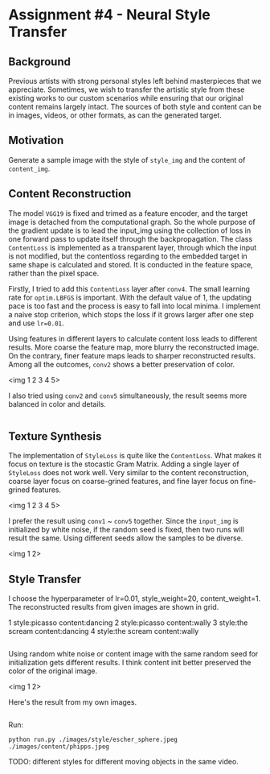 # Assignment #4 - Neural Style Transfer

## Background
Previous artists with strong personal styles left behind masterpieces that we appreciate. Sometimes, we wish to transfer the artistic style from these existing works to our custom scenarios while ensuring that our original content remains largely intact. The sources of both style and content can be in images, videos, or other formats, as can the generated target.

## Motivation
Generate a sample image with the style of ``style_img`` and the content of ``content_img``.

## Content Reconstruction

The model ``VGG19`` is fixed and trimed as a feature encoder, and the target image is detached from the computational graph. So the whole purpose of the gradient update is to lead the input_img using the collection of loss in one forward pass to update itself through the backpropagation. The class ``ContentLoss`` is implemented as a transparent layer, through which the input is not modified, but the contentloss regarding to the embedded target in same shape is calculated and stored. It is conducted in the feature space, rather than the pixel space. 

Firstly, I tried to add this ``ContentLoss`` layer after ``conv4``. The small learning rate for ``optim.LBFGS`` is important. With the default value of 1, the updating pace is too fast and the process is easy to fall into local minima. I implement a naive stop criterion, which stops the loss if it grows larger after one step and use ``lr=0.01``.


Using features in different layers to calculate content loss leads to different results. More coarse the feature map, more blurry the reconstructed image. On the contrary, finer feature maps leads to sharper reconstructed results. Among all the outcomes,  ``conv2`` shows a better preservation of color.

<img 1 2 3 4 5>

I also tried using ``conv2`` and ``conv5`` simultaneously, the result seems more balanced in color and details.

<img>

## Texture Synthesis

The implementation of ``StyleLoss`` is quite like the ``ContentLoss``. What makes it focus on texture is the stocastic Gram Matrix. Adding a single layer of ``StyleLoss`` does not work well. Very similar to the content reconstruction, coarse layer focus on coarse-grined features, and fine layer focus on fine-grined features. 

<img 1 2 3 4 5>

I prefer the result using ``conv1`` ~ ``conv5`` together. Since the ``input_img`` is initialized by white noise, if the random seed is fixed, then two runs will result the same. Using different seeds allow the samples to be diverse.

<img 1 2>


## Style Transfer
I choose the hyperparameter of lr=0.01, style_weight=20, content_weight=1. The reconstructed results from given images are shown in grid.

1 style:picasso  content:dancing
2 style:picasso  content:wally
3 style:the scream  content:dancing
4 style:the scream  content:wally

<img grid>

Using random white noise or content image with the same random seed for initialization gets different results. I think content init better preserved the color of the original image.

<img 1 2>

Here's the result from my own images.

<img >



Run:

```
python run.py ./images/style/escher_sphere.jpeg ./images/content/phipps.jpeg
```


TODO: different styles for different moving objects in the same video.